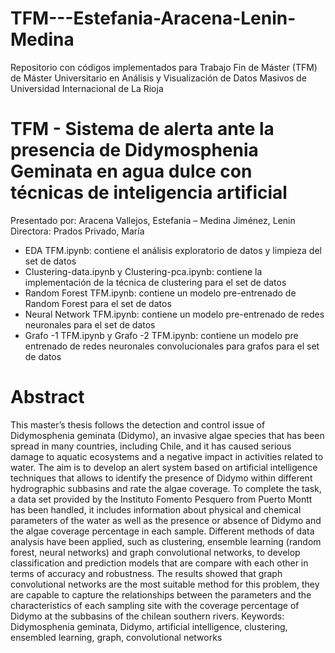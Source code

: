 # TFM---Estefania-Aracena-Lenin-Medina
Repositorio con códigos implementados para Trabajo Fin de Máster (TFM) de Máster Universitario en Análisis y Visualización de Datos Masivos de Universidad Internacional de La Rioja

# TFM - Sistema de alerta ante la presencia de Didymosphenia Geminata en agua dulce con técnicas de inteligencia artificial

Presentado por: Aracena Vallejos, Estefania – Medina Jiménez, Lenin  
Directora: Prados Privado, María

- EDA TFM.ipynb: contiene el análisis exploratorio de datos y limpieza del set de datos
- Clustering-data.ipynb y Clustering-pca.ipynb: contiene la implementación de la técnica de clustering para el set de datos
- Random Forest TFM.ipynb: contiene un modelo pre-entrenado de Random Forest para el set de datos
- Neural Network TFM.ipynb: contiene un modelo pre-entrenado de redes neuronales para el set de datos
- Grafo -1 TFM.ipynb y Grafo -2 TFM.ipynb: contiene un modelo pre entrenado de redes neuronales convolucionales para grafos para el set de datos

# Abstract
This master’s thesis follows the detection and control issue of Didymosphenia geminata (Didymo), an invasive algae species that has been spread in many countries, including Chile, and it has caused serious damage to aquatic ecosystems and a negative impact in activities related to water. The aim is to develop an alert system based on artificial intelligence techniques that allows to identify the presence of Didymo within different hydrographic subbasins and rate the algae coverage. To complete the task, a data set provided by the Instituto Fomento Pesquero from Puerto Montt has been handled, it includes information about physical and chemical parameters of the water as well as the presence or absence of Didymo and the algae coverage percentage in each sample. Different methods of data analysis have been applied, such as clustering, ensemble learning (random forest, neural networks) and graph convolutional networks, to develop classification and prediction models that are compare with each other in terms of accuracy and robustness. The results showed that graph convolutional networks are the most suitable method for this problem, they are capable to capture the relationships between the parameters and the characteristics of each sampling site with the coverage percentage of Didymo at the subbasins of the chilean southern rivers.
Keywords: Didymosphenia geminata, Didymo, artificial intelligence, clustering, ensembled learning, graph, convolutional networks

